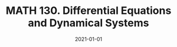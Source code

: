 ---
title: "MATH 130. Differential Equations and Dynamical Systems"
collection: teaching
type: "Undergraduate course"
permalink: /teaching/2021-winter-math130
venue: "University of California San Diego"
date: 2021-01-01
location: "San Diego, California"
role: "ta"
---